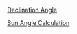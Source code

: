 [Declination Angle](https://www.pveducation.org/pvcdrom/properties-of-sunlight/declination-angle)

[Sun Angle Calculation](https://www.omnicalculator.com/physics/sun-angle#:~:text=How%20fast%20does%20the%20Sun,equals%2015%C2%B0%20per%20hour.)

